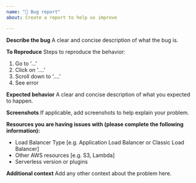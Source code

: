 ```yaml
---
name: "🐛 Bug report"
about: Create a report to help us improve

---
```


**Describe the bug**
A clear and concise description of what the bug is.

**To Reproduce**
Steps to reproduce the behavior:

1.  Go to '...'
2.  Click on '....'
3.  Scroll down to '....'
4.  See error

**Expected behavior**
A clear and concise description of what you expected to happen.

**Screenshots**
If applicable, add screenshots to help explain your problem.

**Resources you are having issues with (please complete the following information):**

- Load Balancer Type [e.g. Application Load Balancer or Classic Load Balancer]
- Other AWS resources [e.g. S3, Lambda]
- Serverless version or plugins

**Additional context**
Add any other context about the problem here.
